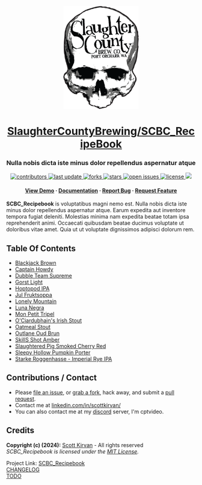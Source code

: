 <div align="center">

  <img src="assets/media/scb_logo.png" alt="logo" width="200" height="auto" />
    <h1><a href="https://github.com/SlaughterCountyBrewing/SCBC_RecipeBook">SlaughterCountyBrewing/SCBC_RecipeBook</a></h1>
  <h3>Nulla nobis dicta iste minus dolor repellendus aspernatur atque</h3>
  
  
<!-- Badges -->
<p>
  <a href="https://github.com/SlaughterCountyBrewing/SCBC_RecipeBook/graphs/contributors">
    <img src="https://img.shields.io/github/contributors/SlaughterCountyBrewing/SCBC_RecipeBook" alt="contributors" />
  </a>
  <a href="">
    <img src="https://img.shields.io/github/last-commit/SlaughterCountyBrewing/SCBC_RecipeBook" alt="last update" />
  </a>
  <a href="https://github.com/SlaughterCountyBrewing/SCBC_RecipeBook/network/members">
    <img src="https://img.shields.io/github/forks/SlaughterCountyBrewing/SCBC_RecipeBook" alt="forks" />
  </a>
  <a href="https://github.com/SlaughterCountyBrewing/SCBC_RecipeBook/stargazers">
    <img src="https://img.shields.io/github/stars/SlaughterCountyBrewing/SCBC_RecipeBook" alt="stars" />
  </a>
  <a href="https://github.com/SlaughterCountyBrewing/SCBC_RecipeBook/issues/">
    <img src="https://img.shields.io/github/issues/SlaughterCountyBrewing/SCBC_RecipeBook" alt="open issues" />
  </a>
  <a href="https://github.com/SlaughterCountyBrewing/SCBC_RecipeBook/blob/master/LICENSE">
    <img src="https://img.shields.io/github/license/SlaughterCountyBrewing/SCBC_RecipeBook.svg" alt="license" />
  </a>
  <a href="https://discord.gg/gQH4mXWQRT">
    <!--<img src="https://img.shields.io/discord/704680098577514527?style=flat-square&label=%F0%9F%92%AC%20discord&color=00ACD7">-->
    <img src="https://img.shields.io/discord/1052011377415438346?style=flat-square&label=discord&color=00ACD7">
  </a>
</p>
   
<h4>
    <a href="https://tinyurl.com/3vf7whyd">View Demo</a>
  <span> · </span>
    <a href="https://github.com/SlaughterCountyBrewing/SCBC_RecipeBook/blob/main/README.md">Documentation</a>
  <span> · </span>
    <a href="https://github.com/SlaughterCountyBrewing/SCBC_RecipeBook/issues/new?labels=bug&title=%5BBUG%5D">Report Bug</a>
  <span> · </span>
    <a href="https://github.com/SlaughterCountyBrewing/SCBC_RecipeBook/issues/new?labels=enhancement&title=%5BFEATURE+REQUEST%5D">Request Feature</a>
  </h4>
</div>

**SCBC_Recipebook** is voluptatibus magni nemo est. Nulla nobis dicta iste minus dolor repellendus aspernatur atque. Earum expedita aut inventore tempora fugiat deleniti. Molestias minima nam expedita beatae totam ipsa reprehenderit animi. Occaecati quibusdam beatae ducimus voluptate ut doloribus vitae amet. Quia ut ut voluptate dignissimos adipisci dolorum rem.



Table Of Contents
-----------------
- [Blackjack Brown](src/BlackjackBrown.md)
- [Captain Howdy](src/CaptainHowdy.md)
- [Dubble Team Supreme](src/DubbleTeamSupreme.md)
- [Gorst Light](src/Gorst.md)
- [Hoptopod IPA](src/Hoptopod.md)
- [Jul Fruktsoppa](src/Fruktsoppa.md)
- [Lonely Mountain](src/LonelyMountain.md)
- [Luna Negra](src/LunaNegra.md)
- [Mon Petit Tripel](src/MonPetit.md)
- [O'Ciardubhain's Irish Stout](src/OCiartubhains.md)
- [Oatmeal Stout](src/OatmealStout.md)
- [Outlane Oud Brun](src/Outlane.md)
- [SkillS Shot Amber](src/SkillShot.md)
- [Slaughtered Pig Smoked Cherry Red](src/SlaughteredPig.md)
- [Sleepy Hollow Pumpkin Porter](src/SleepyHollow.md)
- [Starke Roggenhasse - Imperial Rye IPA](src/Roggenhasse.md)





Contributions / Contact
-----------------------
- Please [file an issue](https://github.com/SlaughterCountyBrewing/SCBC_RecipeBook/issues/new), or [grab a fork](https://github.com/SlaughterCountyBrewing/SCBC_RecipeBook/fork), hack away, and submit a [pull request](https://github.com/SlaughterCountyBrewing/SCBC_RecipeBook/pulls).
- Contact me at [linkedin.com/in/scottkirvan/](https://www.linkedin.com/in/scottkirvan/)
- You can also contact me at my [discord](https://discord.gg/TSKHvVFYxB) server, I'm cptvideo.

Credits
-------
**Copyright (c) (2024):** [Scott Kirvan](https://github.com/ScottKirvan)  - All rights reserved   
*SCBC_Recipebook is licensed under the [MIT License](LICENSE.md).*  

Project Link:  [SCBC_Recipebook](https://github.com/SlaughterCountyBrewing/SCBC_RecipeBook)  
[CHANGELOG](notes/CHANGELOG.md)  
[TODO](notes/TODO.md)
